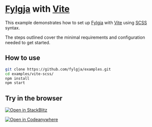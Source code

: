 # [Fylgja] with [Vite]

This example demonstrates how to set up [Fylgja] with [Vite] using [SCSS] syntax.

The steps outlined cover the minimal requirements and configuration needed to get started.

[Fylgja]: https://fylgja.dev/
[Vite]: https://vitejs.dev/
[SCSS]: https://sass-lang.com/

## How to use

```sh
git clone https://github.com/fylgja/examples.git
cd examples/vite-scss/
npm install
npm start
```

## Try in the browser

[![Open in StackBlitz](https://developer.stackblitz.com/img/open_in_stackblitz.svg)](https://stackblitz.com/github/fylgja/examples/tree/main/vite-scss?file=src%2Findex.html)

[![Open in Codeanywhere](https://codeanywhere.com/img/open-in-codeanywhere-btn.svg)](https://app.codeanywhere.com/#https://github.com/fylgja/examples/tree/main/vite-scss)
